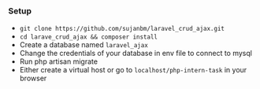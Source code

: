 ### Setup

* `git clone https://github.com/sujanbm/laravel_crud_ajax.git`
* `cd larave_crud_ajax && composer install`
* Create a database named `laravel_ajax`
* Change the credentials of your database in env file to connect to mysql
* Run php artisan migrate 
* Either create a virtual host or go to `localhost/php-intern-task` in your browser
